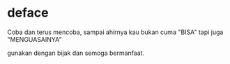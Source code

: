 # deface

Coba dan terus mencoba, sampai ahirnya kau bukan cuma "BISA" tapi juga "MENGUASAINYA"

gunakan dengan bijak dan semoga bermanfaat.


